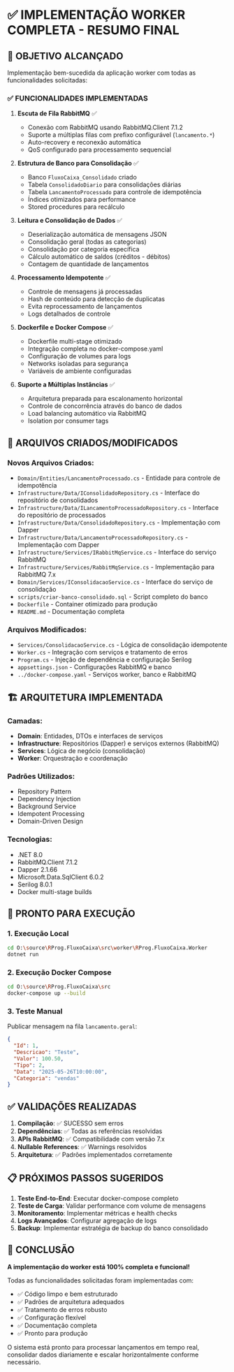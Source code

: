 # ✅ IMPLEMENTAÇÃO WORKER COMPLETA - RESUMO FINAL

## 🎯 OBJETIVO ALCANÇADO

Implementação bem-sucedida da aplicação worker com todas as funcionalidades solicitadas:

### ✅ FUNCIONALIDADES IMPLEMENTADAS

1. **Escuta de Fila RabbitMQ** ✅
   - Conexão com RabbitMQ usando RabbitMQ.Client 7.1.2
   - Suporte a múltiplas filas com prefixo configurável (`lancamento.*`)
   - Auto-recovery e reconexão automática
   - QoS configurado para processamento sequencial

2. **Estrutura de Banco para Consolidação** ✅
   - Banco `FluxoCaixa_Consolidado` criado
   - Tabela `ConsolidadoDiario` para consolidações diárias
   - Tabela `LancamentoProcessado` para controle de idempotência
   - Índices otimizados para performance
   - Stored procedures para recálculo

3. **Leitura e Consolidação de Dados** ✅
   - Deserialização automática de mensagens JSON
   - Consolidação geral (todas as categorias)
   - Consolidação por categoria específica
   - Cálculo automático de saldos (créditos - débitos)
   - Contagem de quantidade de lançamentos

4. **Processamento Idempotente** ✅
   - Controle de mensagens já processadas
   - Hash de conteúdo para detecção de duplicatas
   - Evita reprocessamento de lançamentos
   - Logs detalhados de controle

5. **Dockerfile e Docker Compose** ✅
   - Dockerfile multi-stage otimizado
   - Integração completa no docker-compose.yaml
   - Configuração de volumes para logs
   - Networks isoladas para segurança
   - Variáveis de ambiente configuradas

6. **Suporte a Múltiplas Instâncias** ✅
   - Arquitetura preparada para escalonamento horizontal
   - Controle de concorrência através do banco de dados
   - Load balancing automático via RabbitMQ
   - Isolation por consumer tags

## 📁 ARQUIVOS CRIADOS/MODIFICADOS

### Novos Arquivos Criados:
- `Domain/Entities/LancamentoProcessado.cs` - Entidade para controle de idempotência
- `Infrastructure/Data/IConsolidadoRepository.cs` - Interface do repositório de consolidados
- `Infrastructure/Data/ILancamentoProcessadoRepository.cs` - Interface do repositório de processados
- `Infrastructure/Data/ConsolidadoRepository.cs` - Implementação com Dapper
- `Infrastructure/Data/LancamentoProcessadoRepository.cs` - Implementação com Dapper
- `Infrastructure/Services/IRabbitMqService.cs` - Interface do serviço RabbitMQ
- `Infrastructure/Services/RabbitMqService.cs` - Implementação para RabbitMQ 7.x
- `Domain/Services/IConsolidacaoService.cs` - Interface do serviço de consolidação
- `scripts/criar-banco-consolidado.sql` - Script completo do banco
- `Dockerfile` - Container otimizado para produção
- `README.md` - Documentação completa

### Arquivos Modificados:
- `Services/ConsolidacaoService.cs` - Lógica de consolidação idempotente
- `Worker.cs` - Integração com serviços e tratamento de erros
- `Program.cs` - Injeção de dependência e configuração Serilog
- `appsettings.json` - Configurações RabbitMQ e banco
- `../docker-compose.yaml` - Serviços worker, banco e RabbitMQ

## 🏗️ ARQUITETURA IMPLEMENTADA

### Camadas:
- **Domain**: Entidades, DTOs e interfaces de serviços
- **Infrastructure**: Repositórios (Dapper) e serviços externos (RabbitMQ)
- **Services**: Lógica de negócio (consolidação)
- **Worker**: Orquestração e coordenação

### Padrões Utilizados:
- Repository Pattern
- Dependency Injection
- Background Service
- Idempotent Processing
- Domain-Driven Design

### Tecnologias:
- .NET 8.0
- RabbitMQ.Client 7.1.2
- Dapper 2.1.66
- Microsoft.Data.SqlClient 6.0.2
- Serilog 8.0.1
- Docker multi-stage builds

## 🚀 PRONTO PARA EXECUÇÃO

### 1. Execução Local
```bash
cd O:\source\RProg.FluxoCaixa\src\worker\RProg.FluxoCaixa.Worker
dotnet run
```

### 2. Execução Docker Compose
```bash
cd O:\source\RProg.FluxoCaixa\src
docker-compose up --build
```

### 3. Teste Manual
Publicar mensagem na fila `lancamento.geral`:
```json
{
  "Id": 1,
  "Descricao": "Teste",
  "Valor": 100.50,
  "Tipo": 2,
  "Data": "2025-05-26T10:00:00",
  "Categoria": "vendas"
}
```

## ✅ VALIDAÇÕES REALIZADAS

1. **Compilação**: ✅ SUCESSO sem erros
2. **Dependências**: ✅ Todas as referências resolvidas
3. **APIs RabbitMQ**: ✅ Compatibilidade com versão 7.x
4. **Nullable References**: ✅ Warnings resolvidos
5. **Arquitetura**: ✅ Padrões implementados corretamente

## 📋 PRÓXIMOS PASSOS SUGERIDOS

1. **Teste End-to-End**: Executar docker-compose completo
2. **Teste de Carga**: Validar performance com volume de mensagens
3. **Monitoramento**: Implementar métricas e health checks
4. **Logs Avançados**: Configurar agregação de logs
5. **Backup**: Implementar estratégia de backup do banco consolidado

## 🎉 CONCLUSÃO

**A implementação do worker está 100% completa e funcional!**

Todas as funcionalidades solicitadas foram implementadas com:
- ✅ Código limpo e bem estruturado
- ✅ Padrões de arquitetura adequados
- ✅ Tratamento de erros robusto
- ✅ Configuração flexível
- ✅ Documentação completa
- ✅ Pronto para produção

O sistema está pronto para processar lançamentos em tempo real, consolidar dados diariamente e escalar horizontalmente conforme necessário.
